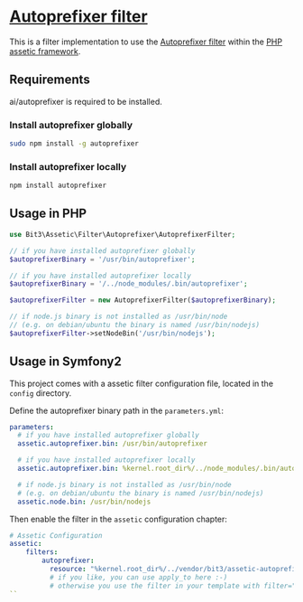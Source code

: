 [Autoprefixer filter](https://github.com/ai/autoprefixer)
=========================================================

This is a filter implementation to use the [Autoprefixer filter](https://github.com/ai/autoprefixer)
within the [PHP assetic framework](https://github.com/kriswallsmith/assetic).

Requirements
------------

ai/autoprefixer is required to be installed.

### Install autoprefixer globally

```bash
sudo npm install -g autoprefixer
```

### Install autoprefixer locally

```bash
npm install autoprefixer
```

Usage in PHP
------------

```php
use Bit3\Assetic\Filter\Autoprefixer\AutoprefixerFilter;

// if you have installed autoprefixer globally
$autoprefixerBinary = '/usr/bin/autoprefixer';

// if you have installed autoprefixer locally
$autoprefixerBinary = '/../node_modules/.bin/autoprefixer';

$autoprefixerFilter = new AutoprefixerFilter($autoprefixerBinary);

// if node.js binary is not installed as /usr/bin/node
// (e.g. on debian/ubuntu the binary is named /usr/bin/nodejs)
$autoprefixerFilter->setNodeBin('/usr/bin/nodejs');
```

Usage in Symfony2
-----------------

This project comes with a assetic filter configuration file, located in the `config` directory.

Define the autoprefixer binary path in the `parameters.yml`:

```yaml
parameters:
  # if you have installed autoprefixer globally
  assetic.autoprefixer.bin: /usr/bin/autoprefixer

  # if you have installed autoprefixer locally
  assetic.autoprefixer.bin: %kernel.root_dir%/../node_modules/.bin/autoprefixer

  # if node.js binary is not installed as /usr/bin/node
  # (e.g. on debian/ubuntu the binary is named /usr/bin/nodejs)
  assetic.node.bin: /usr/bin/nodejs
```

Then enable the filter in the `assetic` configuration chapter:

```yaml
# Assetic Configuration
assetic:
    filters:
        autoprefixer:
          resource: "%kernel.root_dir%/../vendor/bit3/assetic-autoprefixer/config/autoprefixer.xml"
          # if you like, you can use apply_to here :-)
          # otherwise you use the filter in your template with filter="autoprefixer"
``